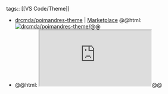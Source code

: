 tags:: [[VS Code/Theme]]

- [drcmda/poimandres-theme](https://github.com/drcmda/poimandres-theme) | [Marketplace](https://marketplace.visualstudio.com/items?itemName=pmndrs.pmndrs)
  @@html: <a href="https://github.com/drcmda/poimandres-theme/"><img src="https://github-readme-stats-astronomer.vercel.app/api/pin/?username=drcmda&repo=poimandres-theme&theme=tokyonight" alt="drcmda/poimandres-theme/"/></a>@@
- @@html: <iframe src="https://github.com/drcmda/poimandres-theme/blob/main/README.md" alt="poimandres README" class="browser-tab"></iframe>@@